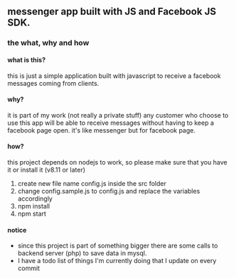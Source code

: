 ## messenger app built with JS and Facebook JS SDK.

### the what, why and how
#### what is this?
this is just a simple application built with javascript to receive a facebook messages coming from clients.

#### why?
it is part of my work (not really a private stuff) any customer who choose to use this app will be able to receive
messages without having to keep a facebook page open.
it's like messenger but for facebook page.

#### how?
this project depends on nodejs to work, so please make sure that you have it or install it (v8.11 or later)

1. create new file name config.js inside the src folder
2. change config.sample.js to config.js and replace the variables accordingly
3. npm install
4. npm start

#### notice
- since this project is part of something bigger there are some calls to backend server (php) to save data in mysql.
- I have a todo list of things I'm currently doing that I update on every commit
